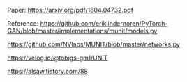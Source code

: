 Paper:  https://arxiv.org/pdf/1804.04732.pdf

Reference:
https://github.com/eriklindernoren/PyTorch-GAN/blob/master/implementations/munit/models.py

https://github.com/NVlabs/MUNIT/blob/master/networks.py

https://velog.io/@tobigs-gm1/UNIT

https://alsaw.tistory.com/88

